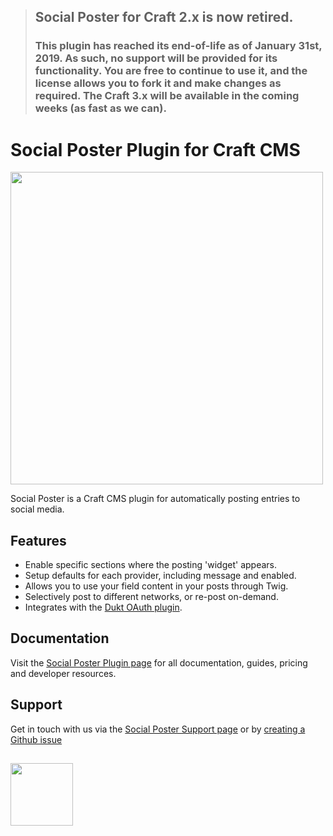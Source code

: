 > ## Social Poster for Craft 2.x is now retired.
> 
> ### This plugin has reached its end-of-life as of January 31st, 2019. As such, no support will be provided for its functionality. You are free to continue to use it, and the license allows you to fork it and make changes as required. The Craft 3.x will be available in the coming weeks (as fast as we can).
>

# Social Poster Plugin for Craft CMS

<img width="500" src="https://verbb.io/uploads/plugins/social-poster/_800x455_crop_center-center/social-poster-social-card.png">

Social Poster is a Craft CMS plugin for automatically posting entries to social media.

## Features

- Enable specific sections where the posting 'widget' appears.
- Setup defaults for each provider, including message and enabled.
- Allows you to use your field content in your posts through Twig.
- Selectively post to different networks, or re-post on-demand.
- Integrates with the [Dukt OAuth plugin](https://dukt.net/craft/oauth/).

## Documentation

Visit the [Social Poster Plugin page](https://verbb.io/craft-plugins/social-poster) for all documentation, guides, pricing and developer resources.

## Support

Get in touch with us via the [Social Poster Support page](https://verbb.io/craft-plugins/social-poster/support) or by [creating a Github issue](/verbb/social-poster/issues)

<h2></h2>

<a href="https://verbb.io" target="_blank">
  <img width="100" src="https://verbb.io/assets/img/verbb-pill.svg">
</a>




